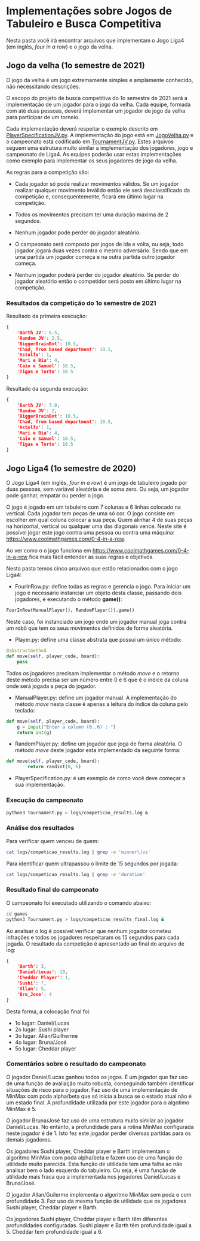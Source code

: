 # Implementações sobre Jogos de Tabuleiro e Busca Competitiva

Nesta pasta você irá encontrar arquivos que implementam o Jogo Liga4 (em inglês, *four in a row*) e o jogo da velha. 

## Jogo da velha (1o semestre de 2021)

O jogo da velha é um jogo extremamente simples e amplamente conhecido, não necessitando descrições. 

O escopo do projeto de busca competitiva do 1o semestre de 2021 será a implementação de um jogador para o jogo da velha. Cada equipe, formada com até duas pessoas, deverá implementar um jogador de jogo da velha para participar de um torneio. 

Cada implementação deverá respeitar o exemplo descrito em [PlayerSpecificationJV.py](PlayerSpecificationJV.py). A implementação do jogo está em [JogoVelha.py](JogoVelha.py) e o campeonato está codificado em [TournamentJV.py](TournamentJV.py). Estes arquivos seguem uma estrutura muito similar a implementação dos jogadores, jogo e campeonato de Liga4. As equipes poderão usar estas implementações como exemplo para implementar os seus jogadores de jogo da velha. 

As regras para a competição são:

* Cada jogador só pode realizar movimentos válidos. Se um jogador realizar qualquer movimento inválido então ele será desclassificado da competição e, consequentemente, ficará em último lugar na competição.

* Todos os movimentos precisam ter uma duração máxima de 2 segundos.

* Nenhum jogador pode perder do jogador aleatório.

* O campeonato será composto por jogos de ida e volta, ou seja, todo jogador jogará duas vezes contra o mesmo adversário. Sendo que em uma partida um jogador começa e na outra partida outro jogador começa. 

* Nenhum jogador poderá perder do jogador aleatório. Se perder do jogador aleatório então o competidor será posto em último lugar na competição.

### Resultados da competição do 1o semestre de 2021

Resultado da primeira execução: 

````json
{
    'Barth JV': 6.5, 
    'Random JV': 2.5, 
    'BiggerBrainBot': 10.5, 
    'Chad, from based department': 10.5, 
    'Astolfo': 1, 
    'Mari e Bia': 4, 
    'Caio e Samuel': 10.5, 
    'Tigas e Torto': 10.5
}
````

Resultado da segunda execução:

````json
{
    'Barth JV': 7.0, 
    'Random JV': 2, 
    'BiggerBrainBot': 10.5, 
    'Chad, from based department': 10.5, 
    'Astolfo': 1, 
    'Mari e Bia': 4, 
    'Caio e Samuel': 10.5, 
    'Tigas e Torto': 10.5
}
````


## Jogo Liga4 (1o semestre de 2020)

O Jogo Liga4 (em inglês, *four in a row*) é um jogo de tabuleiro jogado por duas pessoas, sem variável aleatória e de soma zero. Ou seja, um jogador pode ganhar, empatar ou perder o jogo. 

O jogo é jogado em um tabuleiro com 7 colunas e 6 linhas colocado na vertical. Cada jogador tem peças de uma só cor. O jogo consiste em escolher em qual coluna colocar a sua peça. Quem alinhar 4 de suas peças na horizontal, vertical ou qualquer uma das diagonais vence. Neste site é possível jogar este jogo contra uma pessoa ou contra uma máquina: https://www.coolmathgames.com/0-4-in-a-row. 

Ao ver como o o jogo funciona em https://www.coolmathgames.com/0-4-in-a-row fica mais fácil entender as suas regras e objetivos. 

Nesta pasta temos cinco arquivos que estão relacionados com o jogo Liga4: 

* FourInRow.py: define todas as regras e gerencia o jogo. Para iniciar um jogo é necessário instanciar um objeto desta classe, passando dois jogadores, e executando o método **game()**:

````python
FourInRow(ManualPlayer(), RandomPlayer()).game()
````
Neste caso, foi instanciado um jogo onde um jogador manual joga contra um robô que tem os seus movimentos definidos de forma aleatória. 

* Player.py: define uma classe abstrata que possui um único método: 

````python   
@abstractmethod
def move(self, player_code, board):
    pass
````
Todos os jogadores precisam implementar o método *move* e o retorno deste método precisa ser um número entre 0 e 6 que é o índice da coluna onde será jogada a peça do jogador. 

* ManualPlayer.py: define um jogador manual. A implementação do método *move* nesta classe é apenas a leitura do índice da coluna pelo teclado: 

````python
def move(self, player_code, board):
    g = input("Enter a column (0..6) : ") 
    return int(g)
````

* RandomPlayer.py: define um jogador que joga de forma aleatória. O método *move* deste jogador esta implementado da seguinte forma: 

````python
def move(self, player_code, board):
        return randint(0, 6)
````

* PlayerSpecification.py: é um exemplo de como você deve começar a sua implementação. 

### Execução do campeonato

````bash
python3 Tournament.py > logs/competicao_results.log &
````

### Análise dos resultados

Para verificar quem venceu de quem:

````bash
cat logs/competicao_results.log | grep -e 'winner\|vs'  
````

Para identificar quem ultrapassou o limite de 15 segundos por jogada:

````bash
cat logs/competicao_results.log | grep -e 'duration' 
````

### Resultado final do campeonato

O campeonato foi executado utilizando o comando abaixo:

````bash
cd games
python3 Tournament.py > logs/competicao_results_final.log &
````

Ao analisar o log é possível verificar que nenhum jogador cometeu infrações e todos os jogadores respeitaram os 15 segundos para cada jogada. O resultado da competição é apresentado ao final do arquivo de log:

````json
{
    'Barth': 3, 
    'Daniel/Lucas': 10, 
    'Cheddar Player': 1, 
    'Sushi': 7, 
    'Allan': 5, 
    'Bru_Jose': 4
}
````

Desta forma, a colocação final foi: 

* 1o lugar: Daniel/Lucas
* 2o lugar: Sushi player
* 3o lugar: Allan/Guilherme
* 4o lugar: Bruna/José
* 5o lugar: Cheddar player

### Comentários sobre o resultado do campeonato

O jogador Daniel/Lucas ganhou todos os jogos. É um jogador que faz uso de uma função de avaliação muito robusta, conseguindo também identificar situações de risco para o jogador. Faz uso de uma implementação de MinMax com poda alpha/beta que só inicia a busca se o estado atual não é um estado final. A profundidade utilizada por este jogador para o algotimo MinMax é 5.

O jogador Bruna/José faz uso de uma estrutura muito similar ao jogador Daniel/Lucas. No entanto, a profundidade para a rotina MinMax configurada neste jogador é de 1. Isto fez este jogador perder diversas partidas para os demais jogadores. 

Os jogadores Sushi player, Cheddar player e Barth implementam o algoritmo MinMax com poda alpha/beta e fazem uso de uma função de utilidade muito parecida. Esta função de utilidade tem uma falha ao não analisar bem o lado esquerdo do tabuleiro. Ou seja, é uma função de utilidade mais fraca que a implementada nos jogadores Daniel/Lucas e Bruna/José. 

O jogador Allan/Guilerme implementa o algoritmo MinMax sem poda e com profundidade 3. Faz uso da mesma função de utilidade que os jogadores Sushi player, Cheddar player e Barth. 

Os jogadores Sushi player, Cheddar player e Barth têm diferentes profundidades configuradas. Sushi player e Barth têm profundidade igual a 5. Cheddar tem profundidade igual a 6. 








